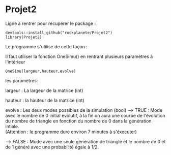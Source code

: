 # Projet2

Ligne à rentrer pour récuperer le package : 

```{r}
devtools::install_github("rockplanete/Projet2")
library(Projet2)
```


Le programme s'utilise de cette façon : 

Il faut utiliser la fonction OneSimu() en rentrant plusieurs paramètres à l'intérieur 

```{r}
OneSimu(largeur,hauteur,evolve)
```

les paramètres:

largeur : La largeur de la matrice (int)

hauteur : la hauteur de la matrice (int)

evolve : Les deux modes possibles de la simulation (bool) 
--> TRUE : Mode avec le nombre de 0 initial evolutif, 
           à la fin on aura une courbe de l'évolution 
           du nombre de triangle en fonction du nombre de 0 
           dans la génération intiale.  
           (Attention : le programme dure environ 7 minutes
           à s'éxecuter)
        
--> FALSE : Mode avec une seule génération de triangle et 
            le nombre de 0 et de 1 généré avec une probabilité
            égale à 1/2.
                 


